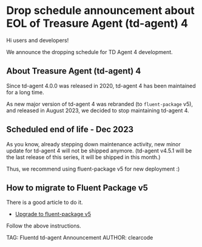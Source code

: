 # Drop schedule announcement about EOL of Treasure Agent (td-agent) 4

Hi users and developers!

We announce the dropping schedule for TD Agent 4 development.

## About Treasure Agent (td-agent) 4

Since td-agent 4.0.0 was released in 2020, td-agent 4 has been maintained for a long time.

As new major version of td-agent 4 was rebranded (to `fluent-package` v5), and released in August 2023,
we decided to stop maintaining td-agent 4.

## Scheduled end of life - Dec 2023

As you know, already stepping down maintenance activity, new minor update for td-agent 4 will not be shipped anymore.
(td-agent v4.5.1 will be the last release of this series, it will be shipped in this month.)

Thus, we recommend using fluent-package v5 for new deployment :)

## How to migrate to Fluent Package v5

There is a good article to do it.

* [Upgrade to fluent-package v5](upgrade-td-agent-v4-to-v5)

Follow the above instructions.

TAG: Fluentd td-agent Announcement
AUTHOR: clearcode



